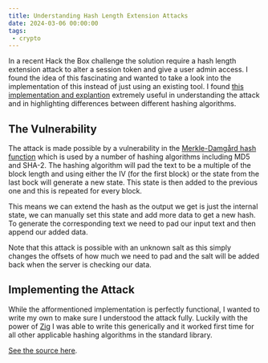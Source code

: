 ```yaml
---
title: Understanding Hash Length Extension Attacks
date: 2024-03-06 00:00:00
tags:
 - crypto
---
```


In a recent Hack the Box challenge the solution require a hash length extension attack to alter a session token and give a user admin access. I found the idea of this fascinating and wanted to take a look into the implementation of this instead of just using an existing tool. I found [this implementation and explantion](https://github.com/iagox86/hash_extender/tree/master) extremely useful in understanding the attack and in highlighting differences between different hashing algorithms.

## The Vulnerability

The attack is made possible by a vulnerability in the [Merkle-Damgård hash function](https://en.wikipedia.org/wiki/Merkle%E2%80%93Damg%C3%A5rd_construction) which is used by a number of hashing algorithms including MD5 and SHA-2. The hashing algorithm will pad the text to be a multiple of the block length and using either the IV (for the first block) or the state from the last bock will generate a new state. This state is then added to the previous one and this is repeated for every block.

This means we can extend the hash as the output we get is just the internal state, we can manually set this state and add more data to get a new hash. To generate the corresponding text we need to pad our input text and then append our added data.

Note that this attack is possible with an unknown salt as this simply changes the offsets of how much we need to pad and the salt will be added back when the server is checking our data.

## Implementing the Attack

While the afformentioned implementation is perfectly functional, I wanted to write my own to make sure I understood the attack fully. Luckily with the power of [Zig](https://ziglang.org/) I was able to write this generically and it worked first time for all other applicable hashing algorithms in the standard library.

[See the source here](https://github.com/grailofpwn/exthash).
